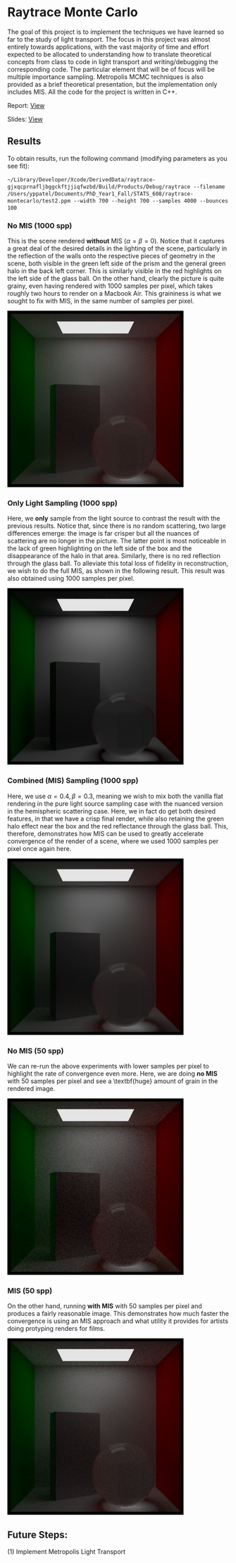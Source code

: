 # Raytrace Monte Carlo

The goal of this project is to implement the techniques we have learned so far to the study of light transport. The focus in this project was almost entirely towards applications, with the vast majority of time and effort expected to be allocated to understanding how to translate theoretical concepts from class to code in light transport and writing/debugging the corresponding code. The particular element that will be of focus will be multiple importance sampling. Metropolis MCMC techniques is also provided as a brief theoretical presentation, but the implementation only includes MIS. All the code for the project is written in C++.

Report: [View](https://yashpatel5400.github.io/files/light_transport_mis.pdf)

Slides: [View](https://bit.ly/33epELB)

## Results
To obtain results, run the following command (modifying parameters as you see fit):

```
~/Library/Developer/Xcode/DerivedData/raytrace-gjxqcprnafljbggckftjjiqfwzbd/Build/Products/Debug/raytrace --filename /Users/yppatel/Documents/PhD_Year1_Fall/STATS_608/raytrace-montecarlo/test2.ppm --width 700 --height 700 --samples 4000 --bounces 100
```

### No MIS (1000 spp)
This is the scene rendered **without** MIS ($\alpha = \beta = 0$). Notice that it captures a great deal of the desired details in the lighting of the scene, particularly in the reflection of the walls onto the respective pieces of geometry in the scene, both visible in the green left side of the prism and the general green halo in the back left corner. This is similarly visible in the red highlights on the left side of the glass ball. On the other hand, clearly the picture is quite grainy, even having rendered with 1000 samples per pixel, which takes roughly two hours to render on a Macbook Air. This graininess is what we sought to fix with MIS, in the same number of samples per pixel.

<img src="no_MIS.png" width="400" height="400" />

### Only Light Sampling (1000 spp)

Here, we **only** sample from the light source to contrast the result with the previous results. Notice that, since there is no random scattering, two large differences emerge: the image is far crisper but all the nuances of scattering are no longer in the picture. The latter point is most noticeable in the lack of green highlighting on the left side of the box and the disappearance of the halo in that area. Similarly, there is no red reflection through the glass ball. To alleviate this total loss of fidelity in reconstruction, we wish to do the full MIS, as shown in the following result. This result was also obtained using 1000 samples per pixel.

<img src="MIS.png" width="400" height="400" />

### Combined (MIS) Sampling (1000 spp)

Here, we use $\alpha = 0.4, \beta = 0.3$, meaning we wish to mix both the vanilla flat rendering in the pure light source sampling case with the nuanced version in the hemispheric scattering case. Here, we in fact do get both desired features, in that we have a crisp final render, while also retaining the green halo effect near the box and the red reflectance through the glass ball. This, therefore, demonstrates how MIS can be used to greatly accelerate convergence of the render of a scene, where we used 1000 samples per pixel once again here.

<img src="combined.png" width="400" height="400" />

### No MIS (50 spp)

We can re-run the above experiments with lower samples per pixel to highlight the rate of convergence even more. Here, we are doing **no MIS** with 50 samples per pixel and see a \textbf{huge} amount of grain in the rendered image.

<img src="no_MIS_50.png" width="400" height="400" />

### MIS (50 spp)

On the other hand, running **with MIS** with 50 samples per pixel and produces a fairly reasonable image. This demonstrates how much faster the convergence is using an MIS approach and what utility it provides for artists doing protyping renders for films.

<img src="MIS_50.png" width="400" height="400" />

## Future Steps:
(1) Implement Metropolis Light Transport